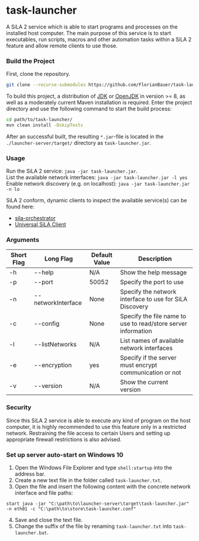 # task-launcher

A SiLA 2 service which is able to start programs and processes on the installed host computer. The 
main purpose of this service is to start executables, run scripts, macros and other automation tasks
within a SiLA 2 feature and allow remote clients to use those.


### Build the Project

First, clone the repository.
```bash
git clone --recurse-submodules https://github.com/FlorianBauer/task-launcher.git
```

To build this project, a distribution of [JDK](https://jdk.java.net/) or [OpenJDK](https://adoptopenjdk.net/) in version >= 8, as well as a moderately 
current Maven installation is required. Enter the project directory and use the following command to 
start the build process:

```bash
cd path/to/task-launcher/
mvn clean install -DskipTests
```

After an successful built, the resulting `*.jar`-file is located in the `./launcher-server/target/` 
directory as `task-launcher.jar`.


### Usage

Run the SiLA 2 service: `java -jar task-launcher.jar`.  
List the available network interfaces: `java -jar task-launcher.jar -l yes`  
Enable network discovery (e.g. on localhost): `java -jar task-launcher.jar -n lo`  

SiLA 2 conform, dynamic clients to inspect the available service(s) can be found here:
* [sila-orchestrator](https://github.com/FlorianBauer/sila-orchestrator)
* [Universal SiLA Client](https://gitlab.com/SiLA2/universal-sila-client/sila_universal_client)


### Arguments

| Short Flag |Long Flag | Default Value | Description |
|----|--------------------|-------|---------------------------------------------------------------|
| -h | --help             | N/A   | Show the help message                                         |
| -p | --port             | 50052 | Specify the port to use                                       |
| -n | --networkInterface | None  | Specify the network interface to use for SiLA Discovery       |
| -c | --config           | None  | Specify the file name to use to read/store server information |
| -l | --listNetworks     | N/A   | List names of available network interfaces                    |
| -e | --encryption       | yes   | Specify if the server must encrypt communication or not       |
| -v | --version          | N/A   | Show the current version                                      |


### Security

Since this SiLA 2 service is able to execute any kind of program on the host computer, it is highly 
recommended to use this feature only in a restricted network. Restraining the file access to 
certain Users and setting up appropriate firewall restrictions is also advised.


### Set up server auto-start on Windows 10

1. Open the Windows File Explorer and type `shell:startup` into the address bar.
2. Create a new text file in the folder called `task-launcher.txt`.
3. Open the file and insert the following content with the concrete network interface and file paths:
```
start java -jar "C:\path\to\launcher-server\target\task-launcher.jar" -n eth01 -c "C:\path\to\store\task-launcher.conf"
```
4. Save and close the text file.
5. Change the suffix of the file by renaming `task-launcher.txt` into `task-launcher.bat`.


